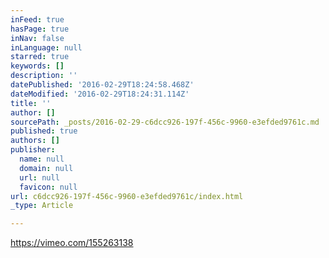 ```yaml
---
inFeed: true
hasPage: true
inNav: false
inLanguage: null
starred: true
keywords: []
description: ''
datePublished: '2016-02-29T18:24:58.468Z'
dateModified: '2016-02-29T18:24:31.114Z'
title: ''
author: []
sourcePath: _posts/2016-02-29-c6dcc926-197f-456c-9960-e3efded9761c.md
published: true
authors: []
publisher:
  name: null
  domain: null
  url: null
  favicon: null
url: c6dcc926-197f-456c-9960-e3efded9761c/index.html
_type: Article

---
```

https://vimeo.com/155263138